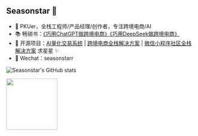 ## Seasonstar 👦

- 📑 PKUer，全栈工程师/产品经理/创作者，专注跨境电商/AI
- 📚 畅销书：<a href="https://item.jd.com/14220007.html" target="_blank">《巧用ChatGPT做跨境电商》</a><a href="https://item.jd.com/14502317.html" target="_blank">《巧用DeepSeek做跨境电商》</a>
- 🏡 开源项目：<a href="https://github.com/seasonstar/atmquant" target="_blank">AI量化交易系统</a> | <a href="https://github.com/seasonstar/bibi" target="_blank">跨境电商全栈解决方案</a> | <a href="https://github.com/seasonstar/egg-24time" target="_blank">微信小程序社区全栈解决方案</a> 求星星 ✨</a>
- 💬 Wechat：seasonstarr

![Seasonstar's GitHub stats](https://github-readme-stats.vercel.app/api?username=seasonstar&show_icons=true&theme=material-palenight)

<img align="" height="137px" src="https://github-readme-stats.vercel.app/api/top-langs/?username=seasonstar&hide_title=true&hide_border=true&layout=compact&theme=material-palenight&locale=cn" />


